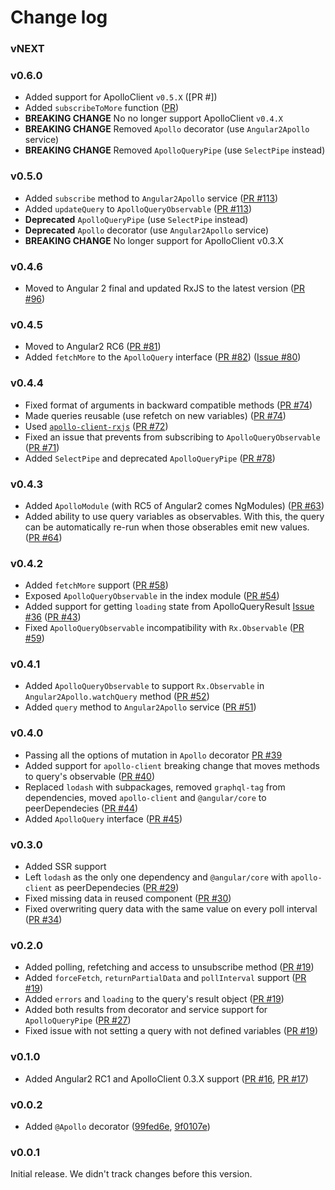 # Change log

### vNEXT

### v0.6.0

- Added support for ApolloClient `v0.5.X` ([PR #])
- Added `subscribeToMore` function ([PR](https://github.com/kamilkisiela/apollo-client-rxjs/pull/5))
- **BREAKING CHANGE** No no longer support ApolloClient `v0.4.X`
- **BREAKING CHANGE** Removed `Apollo` decorator (use `Angular2Apollo` service)
- **BREAKING CHANGE** Removed `ApolloQueryPipe` (use `SelectPipe` instead)

### v0.5.0

- Added `subscribe` method to `Angular2Apollo` service ([PR #113](https://github.com/apollostack/angular2-apollo/pull/113))
- Added `updateQuery` to `ApolloQueryObservable` ([PR #113](https://github.com/apollostack/angular2-apollo/pull/113))
- **Deprecated** `ApolloQueryPipe` (use `SelectPipe` instead)
- **Deprecated** `Apollo` decorator (use `Angular2Apollo` service)
- **BREAKING CHANGE** No longer support for ApolloClient v0.3.X

### v0.4.6

- Moved to Angular 2 final and updated RxJS to the latest version ([PR #96](https://github.com/apollostack/angular2-apollo/pull/96))

### v0.4.5

- Moved to Angular2 RC6 ([PR #81](https://github.com/apollostack/angular2-apollo/pull/81))
- Added `fetchMore` to the `ApolloQuery` interface ([PR #82](https://github.com/apollostack/angular2-apollo/pull/82)) ([Issue #80](https://github.com/apollostack/angular2-apollo/issues/80))

### v0.4.4

- Fixed format of arguments in backward compatible methods ([PR #74](https://github.com/apollostack/angular2-apollo/pull/74))
- Made queries reusable (use refetch on new variables) ([PR #74](https://github.com/apollostack/angular2-apollo/pull/74))
- Used [`apollo-client-rxjs`](https://github.com/kamilkisiela/apollo-client-rxjs) ([PR #72](https://github.com/apollostack/angular2-apollo/pull/72))
- Fixed an issue that prevents from subscribing to `ApolloQueryObservable` ([PR #71](https://github.com/apollostack/angular2-apollo/pull/71))
- Added `SelectPipe` and deprecated `ApolloQueryPipe` ([PR #78](https://github.com/apollostack/angular2-apollo/pull/78))

### v0.4.3

- Added `ApolloModule` (with RC5 of Angular2 comes NgModules) ([PR #63](https://github.com/apollostack/angular2-apollo/pull/63))
- Added ability to use query variables as observables. With this, the query can be automatically re-run when those obserables emit new values. ([PR #64](https://github.com/apollostack/angular2-apollo/pull/64))

### v0.4.2

- Added `fetchMore` support ([PR #58](https://github.com/apollostack/angular2-apollo/pull/58))
- Exposed `ApolloQueryObservable` in the index module ([PR #54](https://github.com/apollostack/angular2-apollo/pull/54))
- Added support for getting `loading` state from ApolloQueryResult [Issue #36](https://github.com/apollostack/angular2-apollo/issues/36) ([PR #43](https://github.com/apollostack/angular2-apollo/pull/43))
- Fixed `ApolloQueryObservable` incompatibility with `Rx.Observable` ([PR #59](https://github.com/apollostack/angular2-apollo/pull/59))

### v0.4.1

- Added `ApolloQueryObservable` to support `Rx.Observable` in `Angular2Apollo.watchQuery` method ([PR #52](https://github.com/apollostack/angular2-apollo/pull/52))
- Added `query` method to `Angular2Apollo` service ([PR #51](https://github.com/apollostack/angular2-apollo/pull/51))

### v0.4.0

- Passing all the options of mutation in `Apollo` decorator [PR #39](https://github.com/apollostack/angular2-apollo/pull/39)
- Added support for `apollo-client` breaking change that moves methods to query's observable ([PR #40](https://github.com/apollostack/angular2-apollo/pull/40))
- Replaced `lodash` with subpackages, removed `graphql-tag` from dependencies, moved `apollo-client` and `@angular/core` to peerDependecies ([PR #44](https://github.com/apollostack/angular2-apollo/pull/44))
- Added `ApolloQuery` interface ([PR #45](https://github.com/apollostack/angular2-apollo/pull/45))

### v0.3.0

- Added SSR support
- Left `lodash` as the only one dependency and `@angular/core` with `apollo-client` as peerDependecies ([PR #29](https://github.com/apollostack/angular2-apollo/pull/29))
- Fixed missing data in reused component ([PR #30](https://github.com/apollostack/angular2-apollo/pull/30))
- Fixed overwriting query data with the same value on every poll interval ([PR #34](https://github.com/apollostack/angular2-apollo/pull/34))

### v0.2.0

- Added polling, refetching and access to unsubscribe method ([PR #19](https://github.com/apollostack/angular2-apollo/pull/19))
- Added `forceFetch`, `returnPartialData` and `pollInterval` support ([PR #19](https://github.com/apollostack/angular2-apollo/pull/19))
- Added `errors` and `loading` to the query's result object ([PR #19](https://github.com/apollostack/angular2-apollo/pull/19))
- Added both results from decorator and service support for `ApolloQueryPipe` ([PR #27](https://github.com/apollostack/angular2-apollo/pull/27))
- Fixed issue with not setting a query with not defined variables ([PR #19](https://github.com/apollostack/angular2-apollo/pull/19))

### v0.1.0

- Added Angular2 RC1 and ApolloClient 0.3.X support ([PR #16](https://github.com/apollostack/angular2-apollo/pull/16), [PR #17](https://github.com/apollostack/angular2-apollo/pull/17))

### v0.0.2

- Added `@Apollo` decorator ([99fed6e](https://github.com/apollostack/angular2-apollo/commit/99fed6e), [9f0107e](https://github.com/apollostack/angular2-apollo/commit/9f0107e))


### v0.0.1

Initial release. We didn't track changes before this version.
